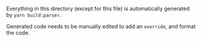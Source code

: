 Everything in this directory (except for this file) is automatically generated by
`yarn build:parser`.

Generated code needs to be manually edited to add an `override`, and format the code.
